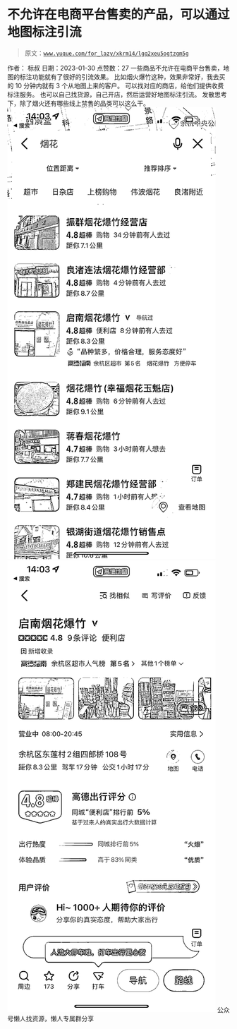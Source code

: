 # 不允许在电商平台售卖的产品，可以通过地图标注引流

> 原文：[`www.yuque.com/for_lazy/xkrm14/lgq2xeu5ogtzgm5g`](https://www.yuque.com/for_lazy/xkrm14/lgq2xeu5ogtzgm5g)

<ne-p id="udbad9ad0" data-lake-id="udbad9ad0"><ne-text id="udf1aa8b4">作者： 标叔</ne-text></ne-p> <ne-p id="u491b76e1" data-lake-id="u491b76e1"><ne-text id="u774fc83c">日期：2023-01-30</ne-text></ne-p> <ne-p id="ua0615837" data-lake-id="ua0615837"><ne-text id="u5dcdca78">点赞数：</ne-text><ne-text id="u3b46f13f" ne-bold="true">27</ne-text></ne-p> <ne-hole id="u317f841e" data-lake-id="u317f841e"><ne-card data-card-name="hr" data-card-type="block" id="Wg6aQ" data-event-boundary="card"><ne-p id="u47e4c61e" data-lake-id="u47e4c61e"><ne-text id="u29de3919">一些商品不允许在电商平台售卖，地图的标注功能就有了很好的引流效果。 比如烟火爆竹这种，效果非常好，我去买的 10 分钟内就有 3 个从地图上来的客户。</ne-text> <ne-text id="u9aaf86fa">可以找对应的商店，给他们提供收费标注服务。 也可以自己找货源，自己开店，然后运营好地图标注引流。 发散思考下，除了烟火还有哪些线上禁售的品类可以这么干。</ne-text></ne-p> <ne-p id="u1775ba68" data-lake-id="u1775ba68"><ne-card data-card-name="image" data-card-type="inline" id="ZKvuz" data-event-boundary="card">![](img/126d5e93b620b93dce138007ef07e1af.png)</ne-card></ne-p> <ne-p id="ua4217e23" data-lake-id="ua4217e23"><ne-card data-card-name="image" data-card-type="inline" id="Aoixp" data-event-boundary="card">![](img/110790a1ebabfa5bd07471315462ff96.png)</ne-card></ne-p> <ne-hole id="u0d79c02d" data-lake-id="u0d79c02d"><ne-card data-card-name="hr" data-card-type="block" id="n4MHN" data-event-boundary="card"><ne-p id="u57365a41" data-lake-id="u57365a41"><ne-text id="u313a8c48">公众号懒人找资源，懒人专属群分享</ne-text></ne-p></ne-card></ne-hole></ne-card></ne-hole>